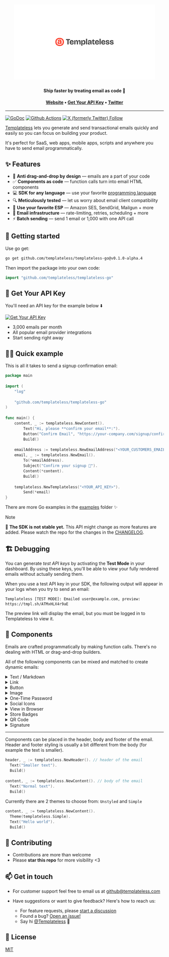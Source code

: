 <h1 align="center">
  <a href="https://templateless.com/">
    <img src="templateless.webp" alt="Templateless" width="450px">
  </a>
  <br />
</h1>

<p align="center">
  <b>Ship faster by treating email as code 🚀</b> <br />
</p>

<h4 align="center">
  <a href="https://templateless.com/">Website</a> &bull;
  <a href="https://app.templateless.com/">Get Your API Key</a> &bull;
  <a href="https://twitter.com/templateless">Twitter</a>
</h4>

---

[![GoDoc](https://godoc.org/github.com/templateless/templateless-go?status.svg)](https://godoc.org/github.com/templateless/templateless-go)
[![Github Actions](https://img.shields.io/github/actions/workflow/status/templateless/templateless-go/tests.yml)](https://github.com/templateless/templateless-go/actions)
[![X (formerly Twitter) Follow](https://img.shields.io/twitter/follow/Templateless)](https://twitter.com/templateless)

[Templateless](https://templateless.com) lets you generate and send transactional emails quickly and easily so you can focus on building your product.

It's perfect for SaaS, web apps, mobile apps, scripts and anywhere you have to send email programmatically.

## ✨ Features

- 👋 **Anti drag-and-drop by design** — emails are a part of your code
- ✅ **Components as code** — function calls turn into email HTML components
- 💻 **SDK for any language** — use your favorite [programming language](https://github.com/orgs/templateless/repositories)
- 🔍 **Meticulously tested** — let us worry about email client compatibility
- 💌 **Use your favorite ESP** — Amazon SES, SendGrid, Mailgun + more
- 💪 **Email infrastructure** — rate-limiting, retries, scheduling + more
- ⚡ **Batch sending** — send 1 email or 1,000 with one API call

## 🚀 Getting started

Use go get:

```bash
go get github.com/templateless/templateless-go@v0.1.0-alpha.4
```

Then import the package into your own code:

```go
import "github.com/templateless/templateless-go"
```

## 🔑 Get Your API Key

You'll need an API key for the example below ⬇️

[![Get Your API Key](https://img.shields.io/badge/Get_Your_API_Key-free-blue?style=for-the-badge)](https://app.templateless.com/)

- 3,000 emails per month
- All popular email provider integrations
- Start sending right away

## 👩‍💻 Quick example

This is all it takes to send a signup confirmation email:

```go
package main

import (
	"log"

	"github.com/templateless/templateless-go"
)

func main() {
	content, _ := templateless.NewContent().
		Text("Hi, please **confirm your email**:").
		Button("Confirm Email", "https://your-company.com/signup/confirm?token=XYZ").
		Build()

	emailAddress := templateless.NewEmailAddress("<YOUR_CUSTOMERS_EMAIL_ADDRESS>")
	email, _ := templateless.NewEmail().
		To(*emailAddress).
		Subject("Confirm your signup 👋").
		Content(*content).
		Build()

	templateless.NewTemplateless("<YOUR_API_KEY>").
		Send(*email)
}
```

There are more Go examples in the [examples](examples) folder ✨

> [!NOTE]
> 🚧 **The SDK is not stable yet.** This API might change as more features are added. Please watch the repo for the changes in the [CHANGELOG](CHANGELOG.md).

## 🏗 Debugging

You can generate _test API keys_ by activating the **Test Mode** in your dashboard. By using these keys, you'll be able to view your fully rendered emails without actually sending them.

When you use a test API key in your SDK, the following output will appear in your logs when you try to send an email:

```log
Templateless [TEST MODE]: Emailed user@example.com, preview: https://tmpl.sh/ATMxHLX4r9aE
```

The preview link will display the email, but you must be logged in to Templateless to view it.

## 🔳 Components

Emails are crafted programmatically by making function calls. There's no dealing with HTML or drag-and-drop builders.

All of the following components can be mixed and matched to create dynamic emails:

<details>
  <summary>Text / Markdown</summary>

Text component allow you to insert a paragraph. Each paragraph supports basic markdown:

- Bold text: `**bold text**`
- Italic text: `_italic text_`
- Link: `[link text](https://example.com)`
- Also a link: `<https://example.com>`
- Headers (h1-h6):

  - `# Big Header`
  - `###### Small Header`

- Unordered list:

  ```md
  - item one
  - item two
  - item three
  ```

- Ordered list:

  ```md
  1. item one
  1. item two
  1. item three
  ```

```go
templateless.NewContent().
	Text("## Thank you for signing up").
	Text("Please **verify your email** by [clicking here](https://example.com/confirm?token=XYZ)").
	Build()
```

</details>
<details><summary>Link</summary>

Link component adds an anchor tag. This is the same as a text component with the link written in markdown:

```go
templateless.NewContent().
	Link("Confirm Email", "https://example.com/confirm?token=XYZ").
	Build()
```

</details>
<details><summary>Button</summary>

Button can also be used as a call to action. Button color is set via your dashboard's app color.

```go
templateless.NewContent().
	Button("Confirm Email", "https://example.com/confirm?token=XYZ").
	Build()
```

</details>
<details><summary>Image</summary>

Image component will link to an image within your email. Keep in mind that a lot of email clients will prevent images from being loaded automatically for privacy reasons.

```go
// Simple
templateless.NewContent().
	Image("https://placekitten.com/300/200").
	Build()

// Clickable & with attributes
url := "https://example.com"
width := 300
height := 200
alt := "Alt text"
templateless.NewContent().
	Component(
		components.NewImage(
			"https://placekitten.com/300/200",
			&url,
			&width,
			&height,
			&alt,
		),
	).
	Build()
```

Only the `src` parameter is required; everything else is optional.

**If you have "Image Optimization" turned on:**

1. Your images will be cached and distributed by our CDN for faster loading. The cache does not expire. If you'd like to re-cache, simply append a query parameter to the end of your image url.
1. Images will be converted into formats that are widely supported by email clients. The following image formats will be processed automatically:

    - Jpeg
    - Png
    - Gif
    - WebP
    - Tiff
    - Ico
    - Bmp
    - Svg

1. Maximum image size is 5MB for free accounts and 20MB for paid accounts.
1. You can specify `width` and/or `height` if you'd like (they are optional). Keep in mind that images will be scaled down to fit within the email theme, if they're too large.

</details>
<details><summary>One-Time Password</summary>

OTP component is designed for showing temporary passwords and reset codes.

```go
templateless.NewContent().
	Text("Here's your **temporary login code**:").
	Otp("XY78-2BT0-YFNB-ALW9").
	Build()
```

</details>
<details><summary>Social Icons</summary>

You can easily add social icons with links by simply specifying the username. Usually, this component is placed in the footer of the email.

These are all the supported platforms:

```go
templateless.NewContent().
	Socials([]components.SocialItem{
		*components.NewSocialItem(components.Website, "https://example.com"),
		*components.NewSocialItem(components.Email, "username@example.com"),
		*components.NewSocialItem(components.Phone, "123-456-7890"), // `tel:` link
		*components.NewSocialItem(components.Facebook, "Username"),
		*components.NewSocialItem(components.YouTube, "ChannelID"),
		*components.NewSocialItem(components.Twitter, "Username"),
		*components.NewSocialItem(components.X, "Username"),
		*components.NewSocialItem(components.GitHub, "Username"),
		*components.NewSocialItem(components.Instagram, "Username"),
		*components.NewSocialItem(components.LinkedIn, "Username"),
		*components.NewSocialItem(components.Slack, "Org"),
		*components.NewSocialItem(components.Discord, "Username"),
		*components.NewSocialItem(components.TikTok, "Username"),
		*components.NewSocialItem(components.Snapchat, "Username"),
		*components.NewSocialItem(components.Threads, "Username"),
		*components.NewSocialItem(components.Telegram, "Username"),
		*components.NewSocialItem(components.Mastodon, "@Username@example.com"),
		*components.NewSocialItem(components.Rss, "https://example.com/blog"),
	}).
	Build()
```

</details>
<details><summary>View in Browser</summary>

If you'd like your recipients to be able to read the email in a browser, you can add the "view in browser" component that will automatically generate a link. Usually, this is placed in the header or footer of the email.

You can optionally provide the text for the link. If none is provided, default is used: "View in browser"

**Anyone who knows the link will be able to see the email.**

```go
templateless.NewContent().
	ViewInBrowser().
	Build()
```

</details>
<details><summary>Store Badges</summary>

Link to your mobile apps via store badges:

```go
templateless.NewContent().
	StoreBadges([]components.StoreBadgeItem{
		*components.NewStoreBadgeItem(components.AppStore, "https://apps.apple.com/us/app/example/id1234567890"),
		*components.NewStoreBadgeItem(components.GooglePlay, "https://play.google.com/store/apps/details?id=com.example"),
		*components.NewStoreBadgeItem(components.MicrosoftStore, "https://apps.microsoft.com/detail/example"),
	}).
	Build()
```

</details>
<details><summary>QR Code</summary>

You can also generate QR codes on the fly. They will be shown as images inside the email.

Here are all the supported data types:

```go
// URL
templateless.NewContent().
	QrCode("https://example.com").
	Build()

// Email
templateless.NewContent().
	Component(components.QrCodeEmail("user@example.com")).
	Build()

// Phone
templateless.NewContent().
	Component(components.QrCodePhone("123-456-7890")).
	Build()

// SMS / Text message
templateless.NewContent().
	Component(components.QrCodeSMS("123-456-7890")).
	Build()

// Geo coordinates
templateless.NewContent().
	Component(components.QrCodeCoordinates(37.773972, -122.431297)).
	Build()

// Crypto address (for now only Bitcoin and Ethereum are supported)
templateless.NewContent().
	Component(components.QrCodeCryptocurrencyAddress(components.Bitcoin, "1A1zP1eP5QGefi2DMPTfTL5SLmv7DivfNa")).
	Build()

// You can also encode any binary data
templateless.NewContent().
	Component(components.NewQrCode([]byte{1, 2, 3})).
	Build()
```

</details>
<details><summary>Signature</summary>

Generated signatures can be added to your emails to give a bit of a personal touch. This will embed an image with your custom text using one of several available fonts:

```go
// Signature with a default font
templateless.NewContent().
	Signature("John Smith").
	Build()

// Signature with a custom font
templateless.NewContent().
	Component(components.NewSignature("John Smith", &components.ReenieBeanie)).
	Build()
```

These are the available fonts:

- `ReenieBeanie` [preview →](https://fonts.google.com/specimen/Reenie+Beanie)
- `MeowScript` [preview →](https://fonts.google.com/specimen/Meow+Script)
- `Caveat` [preview →](https://fonts.google.com/specimen/Caveat)
- `Zeyada` [preview →](https://fonts.google.com/specimen/Zeyada)
- `Petemoss` [preview →](https://fonts.google.com/specimen/Petemoss)

Signature should not exceed 64 characters. Only alphanumeric characters and most common symbols are allowed.

</details>


---

Components can be placed in the header, body and footer of the email. Header and footer styling is usually a bit different from the body (for example the text is smaller).

```go
header, _ := templateless.NewHeader(). // header of the email
  Text("Smaller text").
  Build()

content, _ := templateless.NewContent(). // body of the email
  Text("Normal text").
  Build()
```

Currently there are 2 themes to choose from: `Unstyled` and `Simple`

```go
content, _ := templateless.NewContent().
  Theme(templateless.Simple).
  Text("Hello world").
  Build()
```

## 🤝 Contributing

- Contributions are more than welcome
- Please **star this repo** for more visibility <3

## 📫 Get in touch

- For customer support feel free to email us at [github@templateless.com](mailto:github@templateless.com)

- Have suggestions or want to give feedback? Here's how to reach us:

    - For feature requests, please [start a discussion](https://github.com/templateless/templateless-go/discussions)
    - Found a bug? [Open an issue!](https://github.com/templateless/templateless-go/issues)
    - Say hi [@Templateless](https://twitter.com/templateless) 👋

## 🍻 License

[MIT](LICENSE)